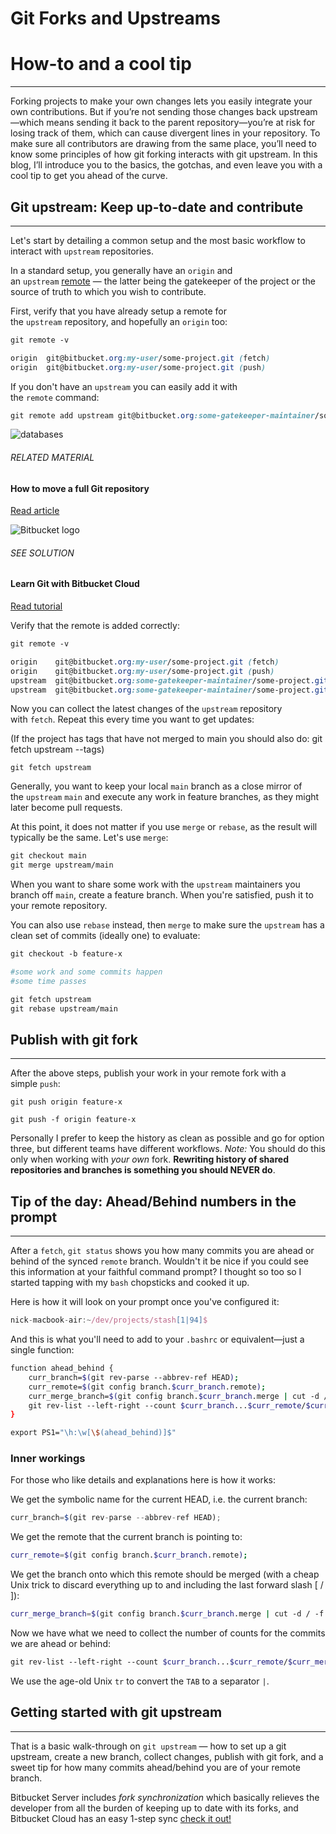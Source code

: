 Git Forks and Upstreams
=======================

# How-to and a cool tip


---

Forking projects to make your own changes lets you easily integrate your own contributions. But if you’re not sending those changes back upstream—which means sending it back to the parent repository—you’re at risk for losing track of them, which can cause divergent lines in your repository. To make sure all contributors are drawing from the same place, you’ll need to know some principles of how git forking interacts with git upstream. In this blog, I’ll introduce you to the basics, the gotchas, and even leave you with a cool tip to get you ahead of the curve.

## Git upstream: Keep up-to-date and contribute

---

Let's start by detailing a common setup and the most basic workflow to interact with `upstream` repositories.

In a standard setup, you generally have an `origin` and an `upstream` [remote](https://www.atlassian.com/git/tutorials/syncing) — the latter being the gatekeeper of the project or the source of truth to which you wish to contribute.

First, verify that you have already setup a remote for the `upstream` repository, and hopefully an `origin` too:

```scss
git remote -v

origin  git@bitbucket.org:my-user/some-project.git (fetch)
origin  git@bitbucket.org:my-user/some-project.git (push)
```

If you don't have an `upstream` you can easily add it with the `remote` command:

```scss
git remote add upstream git@bitbucket.org:some-gatekeeper-maintainer/some-project.git
```

![databases](https://wac-cdn.atlassian.com/dam/jcr:f05d1440-c0ca-45f1-9f31-f376bb67adf6/databases.png?cdnVersion=1571)

###### RELATED MATERIAL

#### How to move a full Git repository

[Read article](https://www.atlassian.com/git/tutorials/git-move-repository)

![Bitbucket logo](https://wac-cdn.atlassian.com/dam/jcr:03116c1f-27e5-4a82-9b9b-806786578fb2/logos-bitbucket-icon-gradient-blue-121x109@2x.png?cdnVersion=1571)

###### SEE SOLUTION

#### Learn Git with Bitbucket Cloud

[Read tutorial](https://www.atlassian.com/git/tutorials/learn-git-with-bitbucket-cloud)

Verify that the remote is added correctly:

```scss
git remote -v

origin    git@bitbucket.org:my-user/some-project.git (fetch)
origin    git@bitbucket.org:my-user/some-project.git (push)
upstream  git@bitbucket.org:some-gatekeeper-maintainer/some-project.git (fetch)
upstream  git@bitbucket.org:some-gatekeeper-maintainer/some-project.git (push)
```

Now you can collect the latest changes of the `upstream` repository with `fetch`. Repeat this every time you want to get updates:

(If the project has tags that have not merged to main you should also do: git fetch upstream --tags)

```undefined
git fetch upstream
```

Generally, you want to keep your local `main` branch as a close mirror of the `upstream` `main` and execute any work in feature branches, as they might later become pull requests.

At this point, it does not matter if you use `merge` or `rebase`, as the result will typically be the same. Let's use `merge`:

```css
git checkout main
git merge upstream/main
```

When you want to share some work with the `upstream` maintainers you branch off `main`, create a feature branch. When you're satisfied, push it to your remote repository.

You can also use `rebase` instead, then `merge` to make sure the `upstream` has a clean set of commits (ideally one) to evaluate:

```bash
git checkout -b feature-x

#some work and some commits happen
#some time passes

git fetch upstream
git rebase upstream/main
```

## Publish with git fork

---

After the above steps, publish your work in your remote fork with a simple `push`:

```undefined
git push origin feature-x
```

```undefined
git push -f origin feature-x
```

Personally I prefer to keep the history as clean as possible and go for option three, but different teams have different workflows. *Note:* You should do this only when working with *your own* fork. **Rewriting history of shared repositories and branches is something you should NEVER do**.

## Tip of the day: Ahead/Behind numbers in the prompt

---

After a `fetch`, `git status` shows you how many commits you are ahead or behind of the synced `remote` branch. Wouldn't it be nice if you could see this information at your faithful command prompt? I thought so too so I started tapping with my `bash` chopsticks and cooked it up.

Here is how it will look on your prompt once you've configured it:

```js
nick-macbook-air:~/dev/projects/stash[1|94]$
```

And this is what you'll need to add to your `.bashrc` or equivalent—just a single function:

```bash
function ahead_behind {
    curr_branch=$(git rev-parse --abbrev-ref HEAD);
    curr_remote=$(git config branch.$curr_branch.remote);
    curr_merge_branch=$(git config branch.$curr_branch.merge | cut -d / -f 3);
    git rev-list --left-right --count $curr_branch...$curr_remote/$curr_merge_branch | tr -s '\t' '|';
}
```

```bash
export PS1="\h:\w[\$(ahead_behind)]$"
```

### Inner workings

For those who like details and explanations here is how it works:

We get the symbolic name for the current HEAD, i.e. the current branch:

```js
curr_branch=$(git rev-parse --abbrev-ref HEAD);
```

We get the remote that the current branch is pointing to:

```bash
curr_remote=$(git config branch.$curr_branch.remote);
```

We get the branch onto which this remote should be merged (with a cheap Unix trick to discard everything up to and including the last forward slash [ / ]):

```bash
curr_merge_branch=$(git config branch.$curr_branch.merge | cut -d / -f 3);
```

Now we have what we need to collect the number of counts for the commits we are ahead or behind:

```bash
git rev-list --left-right --count $curr_branch...$curr_remote/$curr_merge_branch | tr -s '\t' '|';
```

We use the age-old Unix `tr` to convert the `TAB` to a separator `|`.

## Getting started with git upstream

---

That is a basic walk-through on `git upstream` — how to set up a git upstream, create a new branch, collect changes, publish with git fork, and a sweet tip for how many commits ahead/behind you are of your remote branch.

Bitbucket Server includes *fork synchronization* which basically relieves the developer from all the burden of keeping up to date with its forks, and Bitbucket Cloud has an easy 1-step sync [check it out!](https://bitbucket.org/)
